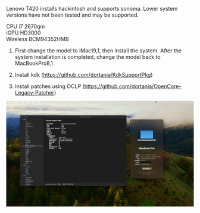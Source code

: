 Lenovo T420 installs hackintosh and supports sonoma. Lower system versions have not been tested and may be supported.<br />

CPU i7 2670qm<br />
iGPU HD3000<br />
Wireless BCM94352HMB<br />


1. First change the model to iMac19,1, then install the system. After the system installation is completed, change the model back to MacBookPro8,1<br />

2. Install kdk (https://github.com/dortania/KdkSupportPkg)<br />

3. Install patches using OCLP (https://github.com/dortania/OpenCore-Legacy-Patcher)<br />

![图片描述](img/img.png)
